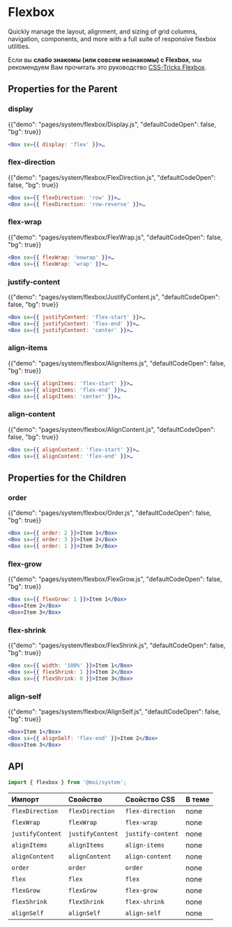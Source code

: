 # Flexbox

<p class="description">Quickly manage the layout, alignment, and sizing of grid columns, navigation, components, and more with a full suite of responsive flexbox utilities.</p>

Если вы **слабо знакомы (или совсем незнакомы) с Flexbox**, мы рекомендуем Вам прочитать это руководство [CSS-Tricks Flexbox](https://css-tricks.com/snippets/css/a-guide-to-flexbox/).

## Properties for the Parent

### display

{{"demo": "pages/system/flexbox/Display.js", "defaultCodeOpen": false, "bg": true}}

```jsx
<Box sx={{ display: 'flex' }}>…
```

### flex-direction

{{"demo": "pages/system/flexbox/FlexDirection.js", "defaultCodeOpen": false, "bg": true}}

```jsx
<Box sx={{ flexDirection: 'row' }}>…
<Box sx={{ flexDirection: 'row-reverse' }}>…
```

### flex-wrap

{{"demo": "pages/system/flexbox/FlexWrap.js", "defaultCodeOpen": false, "bg": true}}

```jsx
<Box sx={{ flexWrap: 'nowrap' }}>…
<Box sx={{ flexWrap: 'wrap' }}>…
```

### justify-content

{{"demo": "pages/system/flexbox/JustifyContent.js", "defaultCodeOpen": false, "bg": true}}

```jsx
<Box sx={{ justifyContent: 'flex-start' }}>…
<Box sx={{ justifyContent: 'flex-end' }}>…
<Box sx={{ justifyContent: 'center' }}>…
```

### align-items

{{"demo": "pages/system/flexbox/AlignItems.js", "defaultCodeOpen": false, "bg": true}}

```jsx
<Box sx={{ alignItems: 'flex-start' }}>…
<Box sx={{ alignItems: 'flex-end' }}>…
<Box sx={{ alignItems: 'center' }}>…
```

### align-content

{{"demo": "pages/system/flexbox/AlignContent.js", "defaultCodeOpen": false, "bg": true}}

```jsx
<Box sx={{ alignContent: 'flex-start' }}>…
<Box sx={{ alignContent: 'flex-end' }}>…
```

## Properties for the Children

### order

{{"demo": "pages/system/flexbox/Order.js", "defaultCodeOpen": false, "bg": true}}

```jsx
<Box sx={{ order: 2 }}>Item 1</Box>
<Box sx={{ order: 3 }}>Item 2</Box>
<Box sx={{ order: 1 }}>Item 3</Box>
```

### flex-grow

{{"demo": "pages/system/flexbox/FlexGrow.js", "defaultCodeOpen": false, "bg": true}}

```jsx
<Box sx={{ flexGrow: 1 }}>Item 1</Box>
<Box>Item 2</Box>
<Box>Item 3</Box>
```

### flex-shrink

{{"demo": "pages/system/flexbox/FlexShrink.js", "defaultCodeOpen": false, "bg": true}}

```jsx
<Box sx={{ width: '100%' }}>Item 1</Box>
<Box sx={{ flexShrink: 1 }}>Item 2</Box>
<Box sx={{ flexShrink: 0 }}>Item 3</Box>
```

### align-self

{{"demo": "pages/system/flexbox/AlignSelf.js", "defaultCodeOpen": false, "bg": true}}

```jsx
<Box>Item 1</Box>
<Box sx={{ alignSelf: 'flex-end' }}>Item 2</Box>
<Box>Item 3</Box>
```

## API

```js
import { flexbox } from '@mui/system';
```

| Импорт           | Свойство         | Свойство CSS      | В теме |
|:---------------- |:---------------- |:----------------- |:------ |
| `flexDirection`  | `flexDirection`  | `flex-direction`  | none   |
| `flexWrap`       | `flexWrap`       | `flex-wrap`       | none   |
| `justifyContent` | `justifyContent` | `justify-content` | none   |
| `alignItems`     | `alignItems`     | `align-items`     | none   |
| `alignContent`   | `alignContent`   | `align-content`   | none   |
| `order`          | `order`          | `order`           | none   |
| `flex`           | `flex`           | `flex`            | none   |
| `flexGrow`       | `flexGrow`       | `flex-grow`       | none   |
| `flexShrink`     | `flexShrink`     | `flex-shrink`     | none   |
| `alignSelf`      | `alignSelf`      | `align-self`      | none   |
